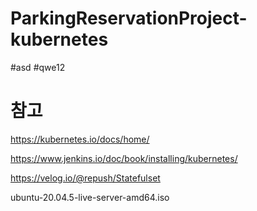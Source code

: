 # ParkingReservationProject-kubernetes

#asd
#qwe12


# 참고
https://kubernetes.io/docs/home/

https://www.jenkins.io/doc/book/installing/kubernetes/

https://velog.io/@repush/Statefulset

ubuntu-20.04.5-live-server-amd64.iso
